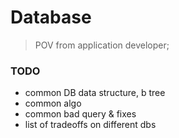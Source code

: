 # Database
> POV from application developer;


### TODO
- common DB data structure, b tree
- common algo
- common bad query & fixes
- list of tradeoffs on different dbs